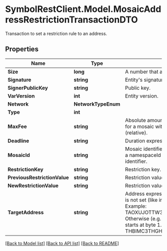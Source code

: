 # SymbolRestClient.Model.MosaicAddressRestrictionTransactionDTO
Transaction to set a restriction rule to an address.

## Properties

Name | Type | Description | Notes
------------ | ------------- | ------------- | -------------
**Size** | **long** | A number that allows uint 32 values. | 
**Signature** | **string** | Entity&#39;s signature generated by the signer. | 
**SignerPublicKey** | **string** | Public key. | 
**VarVersion** | **int** | Entity version. | 
**Network** | **NetworkTypeEnum** |  | 
**Type** | **int** |  | 
**MaxFee** | **string** | Absolute amount. An amount of 123456789 (absolute) for a mosaic with divisibility 6 means 123.456789 (relative). | 
**Deadline** | **string** | Duration expressed in number of blocks. | 
**MosaicId** | **string** | Mosaic identifier. If the most significant bit of byte 0 is set, a namespaceId (alias) is used instead of the real mosaic identifier.  | 
**RestrictionKey** | **string** | Restriction key. | 
**PreviousRestrictionValue** | **string** | Restriction value. | 
**NewRestrictionValue** | **string** | Restriction value. | 
**TargetAddress** | **string** | Address expressed in Base32 format. If the bit 0 of byte 0 is not set (like in 0x90), then it is a regular address. Example: TAOXUJOTTW3W5XTBQMQEX3SQNA6MCUVGXLXR3TA.  Otherwise (e.g. 0x91) it represents a namespace id which starts at byte 1. Example: THBIMC3THGH5RUYAAAAAAAAAAAAAAAAAAAAAAAA  | 

[[Back to Model list]](../README.md#documentation-for-models) [[Back to API list]](../README.md#documentation-for-api-endpoints) [[Back to README]](../README.md)

